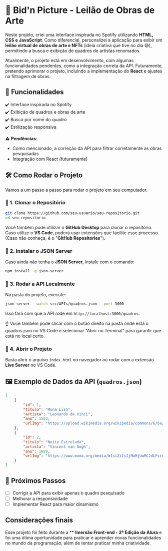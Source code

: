 
# 🎨 Bid'n Picture - Leilão de Obras de Arte

Neste projeto, criei uma interface inspirada no Spotify utilizando **HTML, CSS e JavaScript**. Como diferencial, personalizei a aplicação para exibir um **leilão virtual de obras de arte e NFTs** (ideia criativa que tive no dia 😅), permitindo a busca e exibição de quadros de artistas renomados.

Atualmente, o projeto está em desenvolvimento, com algumas funcionalidades pendentes, como a integração correta da API. Futuramente, pretendo aprimorar o projeto, incluindo a implementação do **React** e ajustes na filtragem de obras.

## 🚀 Funcionalidades

✔️ Interface inspirada no Spotify  
✔️ Exibição de quadros e obras de arte  
✔️ Busca por nome do quadro  
✔️ Estilização responsiva  

⚠️ **Pendências**:  

- Como mencionado, a correção da API para filtrar corretamente as obras pesquisadas  
- Integração com React (futuramente)  

## 🛠️ Como Rodar o Projeto

Vamos a um passo a passo para rodar o projeto em seu computador.

### 📌 1. Clonar o Repositório

```bash
git clone https://github.com/seu-usuario/seu-repositorio.git
cd seu-repositorio
```

Você também pode utilizar o **GitHub Desktop** para clonar o repositório. Caso utilize o **VS Code**, poderá usar extensões que facilite esse processo. (Caso não conheça, é o "**GitHub Repositories**").

### 📌 2. Instalar o JSON Server

Caso ainda não tenha o **JSON Server**, instale com o comando:

```bash
npm install -g json-server
```

### 📌 3. Rodar a API Localmente

Na pasta do projeto, execute:

```bash
json-server --watch src/APIs/quadros.json --port 3000
```

Isso fará com que a API rode em `http://localhost:3000/quadros`.

☝️ Você também pode clicar com o botão direito na pasta onde está o quadros.json no VS Code e selecionar “Abrir no Terminal” para garantir que está no local certo.

### 📌 4. Abrir o Projeto

Basta abrir o arquivo `index.html` no navegador ou rodar com a extensão **Live Server** no VS Code.

## 🖼️ Exemplo de Dados da API (`quadros.json`)

```json
[
    {
        "id": 1,
        "titulo": "Mona Lisa",
        "artista": "Leonardo da Vinci",
        "ano": 1503,
        "urlImg": "https://upload.wikimedia.org/wikipedia/commons/6/6a/Mona_Lisa.jpg"
    },
    {
        "id": 2,
        "titulo": "Noite Estrelada",
        "artista": "Vincent van Gogh",
        "ano": 1889,
        "urlImg": "https://www.moma.org/media/W1siZiIsIjMwMjUwMCJdLFsicCIsImNvbnZlcnQiLCItcmVzaXplIDEwMjR4Il1d.jpg"
    }
]
```

## 🎯 Próximos Passos

- [ ] Corrigir a API para exibir apenas o quadro pesquisado  
- [ ] Melhorar a responsividade  
- [ ] Implementar React para maior dinamismo  

## Considerações finais

Esse projeto foi feito durante a ** **Imersão Front-end - 2ª Edição da Alura** e foi uma ótima oportunidade para praticar e aprender novas funcionalidades no mundo da programação, além de tentar praticar minha criatividade.
